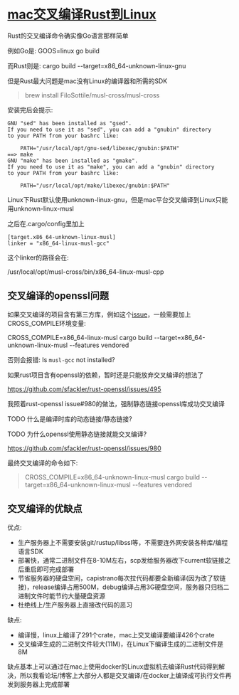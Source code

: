 # [mac交叉编译Rust到Linux](/2020/09/mac_cross_compile_rust_to_linux.md)

Rust的交叉编译命令确实像Go语言那样简单

例如Go是: GOOS=linux go build

而Rust则是: cargo build --target=x86_64-unknown-linux-gnu

但是Rust最大问题是mac没有Linux的编译器和所需的SDK

> brew install FiloSottile/musl-cross/musl-cross

安装完后会提示:

```
GNU "sed" has been installed as "gsed".
If you need to use it as "sed", you can add a "gnubin" directory
to your PATH from your bashrc like:

    PATH="/usr/local/opt/gnu-sed/libexec/gnubin:$PATH"
==> make
GNU "make" has been installed as "gmake".
If you need to use it as "make", you can add a "gnubin" directory
to your PATH from your bashrc like:

    PATH="/usr/local/opt/make/libexec/gnubin:$PATH"
```

Linux下Rust默认使用unknown-linux-gnu，但是mac平台交叉编译到Linux只能用unknown-linux-musl

之后在.cargo/config里加上

```
[target.x86_64-unknown-linux-musl]
linker = "x86_64-linux-musl-gcc"
```

这个linker的路径会在:

/usr/local/opt/musl-cross/bin/x86_64-linux-musl-cpp

## 交叉编译的openssl问题

如果交叉编译的项目含有第三方库，例如这个[issue](https://github.com/zonyitoo/context-rs/issues/31)，一般需要加上CROSS_COMPILE环境变量:

CROSS_COMPILE=x86_64-linux-musl cargo build --target=x86_64-unknown-linux-musl --features vendored

否则会报错: Is `musl-gcc` not installed?

如果rust项目含有openssl的依赖，暂时还是只能放弃交叉编译的想法了

https://github.com/sfackler/rust-openssl/issues/495

我照着rust-openssl issue#980的做法，强制静态链接openssl库成功交叉编译

TODO 什么是编译时库的动态链接/静态链接?

TODO 为什么openssl使用静态链接就能交叉编译?

https://github.com/sfackler/rust-openssl/issues/980

最终交叉编译的命令如下:

> CROSS_COMPILE=x86_64-unknown-linux-musl cargo build --target=x86_64-unknown-linux-musl --features vendored

## 交叉编译的优缺点

优点:

- 生产服务器上不需要安装git/rustup/libssl等，不需要连外网安装各种库/编程语言SDK
- 部署快，通常二进制文件在8-10M左右，scp发给服务器改下current软链接之后重启即可完成部署
- 节省服务器的硬盘空间，capistrano每次拉代码都要全新编译(因为改了软链接)，release编译占用500M，debug编译占用3G硬盘空间，服务器只归档二进制文件时能节约大量硬盘资源
- 杜绝线上/生产服务器上直接改代码的恶习 

缺点:

- 编译慢，linux上编译了291个crate，mac上交叉编译要编译426个crate
- 交叉编译生成的二进制文件较大(11M)，在Linux下编译生成的二进制文件是8M

缺点基本上可以通过在mac上使用docker的Linux虚拟机去编译Rust代码得到解决，所以我看论坛/博客上大部分人都是交叉编译/在docker上编译成可执行文件再发到服务器上完成部署
